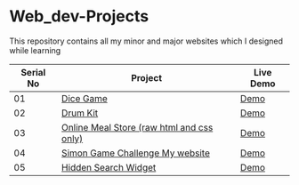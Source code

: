 # Web_dev-Projects
This repository contains all my minor and major websites which I designed while learning

| Serial No | Project | Live Demo |
| --- | --- | --- |
| 01 | [Dice Game](https://github.com/WaqarTabish2807/Web_dev-Projects/tree/main/Dice%20Game)| [Demo](https://the-dicee-gamee.netlify.app) |
| 02 | [Drum Kit](https://github.com/WaqarTabish2807/Web_dev-Projects/tree/main/Drum%20Kit) | [Demo](https://thee-drum-kit.netlify.app/) |
| 03 | [Online Meal Store (raw html and css only)](https://github.com/WaqarTabish2807/Web_dev-Projects/tree/main/Online%20Meal%20Store%20(raw%20html%20and%20css%20only)) | [Demo](https://online-meal-store-only-raw-html-css.netlify.app/) |
| 04 | [Simon Game Challenge My website](https://github.com/WaqarTabish2807/Web_dev-Projects/tree/main/Simon%20Game%20Challenge%20My%20website) | [Demo](https://simon-game-challenge-my-website.netlify.app/) |
| 05 | [Hidden Search Widget](https://github.com/WaqarTabish2807/WebD-Mini-Project/tree/main/Day05_Hidden-search) | [Demo](https://day05-hidden-search-widget.netlify.app/) |
